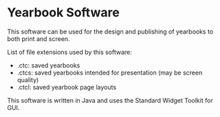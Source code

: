 # Yearbook Software

This software can be used for the design and publishing of yearbooks to both
print and screen.

List of file extensions used by this software:
 - .ctc: saved yearbooks
 - .ctcs: saved yearbooks intended for presentation (may be screen quality)
 - .ctcl: saved yearbook page layouts

This software is written in Java and uses the Standard Widget Toolkit for GUI.

